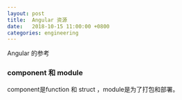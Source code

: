 ```yaml
---
layout: post
title:  Angular 资源
date:   2018-10-15 11:00:00 +0800
categories: engineering
---
```

Angular 的参考
### component 和 module
component是function 和 struct ，module是为了打包和部署。


###
